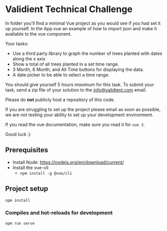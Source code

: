 # Validient Technical Challenge

In folder you'll find a minimal Vue project as you would see if you had set it up yourself. In the App.vue an example of how to import json and make it avaliable to the vue component.

Your tasks:

- Use a third party library to graph the number of trees planted with dates along the x axis
- Show a total of all trees planted in a set time range.
- 3 Month, 6 Month, and All Time buttons for displaying the data.
- A date picker to be able to select a time range.

You should give yourself 5 hours _maximum_ for this task. To submit your task, send a zip file of your solution to the info@validient.com email.

Please do **not** publicly host a repository of this code.

If you are struggling to set up the project please email as soon as possible, we are not testing your ability to set up your development environment.

If you read the vue documentation, make sure you read it for `vue 3`.

Good luck :)

## Prerequisites

- Install Node: https://nodejs.org/en/download/current/
- Install the vue-cli
  - `npm install -g @vue/cli`

## Project setup

```
npm install
```

### Compiles and hot-reloads for development

```
npm run serve
```
